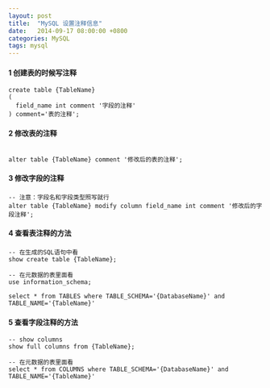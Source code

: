 ```yaml
---
layout: post
title:  "MySQL 设置注释信息"
date:   2014-09-17 08:00:00 +0800
categories: MySQL
tags: mysql
---
```


#### 1 创建表的时候写注释

<pre><code>create table {TableName}
(
  field_name int comment '字段的注释'
) comment='表的注释';
</code></pre>

#### 2 修改表的注释

<code>
alter table {TableName} comment '修改后的表的注释';
</code>

#### 3 修改字段的注释

<pre><code>-- 注意：字段名和字段类型照写就行  
alter table {TableName} modify column field_name int comment '修改后的字段注释';
</code></pre>

#### 4 查看表注释的方法
<pre><code>-- 在生成的SQL语句中看  
show create table {TableName};
</code></pre>

<pre><code>-- 在元数据的表里面看  
use information_schema;

select * from TABLES where TABLE_SCHEMA='{DatabaseName}' and TABLE_NAME='{TableName}'
</code></pre>

#### 5 查看字段注释的方法
<pre><code>-- show columns  
show full columns from {TableName};

-- 在元数据的表里面看  
select * from COLUMNS where TABLE_SCHEMA='{DatabaseName}' and TABLE_NAME='{TableName}'
</code></pre>
